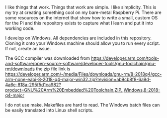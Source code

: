 I like things that work. Things that work are simple. I like simplicity. This is my try at creating something cool on my bare-metal Raspberry Pi. There are some resources on the internet that show how to write a small, custom OS for the Pi and this repository exists to capture what I learn and put it into working code.

I develop on Windows. All dependencies are included in this repository. Cloning it onto your Windows machine should allow you to run every script. If not, create an issue.

The GCC compiler was downloaded from
	https://developer.arm.com/tools-and-software/open-source-software/developer-tools/gnu-toolchain/gnu-rm/downloads
the zip file link is
	https://developer.arm.com/-/media/Files/downloads/gnu-rm/8-2018q4/gcc-arm-none-eabi-8-2018-q4-major-win32.zip?revision=ab9cb8f8-6a9d-4a6e-818a-295f5d1ca982?product=GNU%20Arm%20Embedded%20Toolchain,ZIP,,Windows,8-2018-q4-major

I do not use make. Makefiles are hard to read. The Windows batch files can be easily translated into Linux shell scripts.
